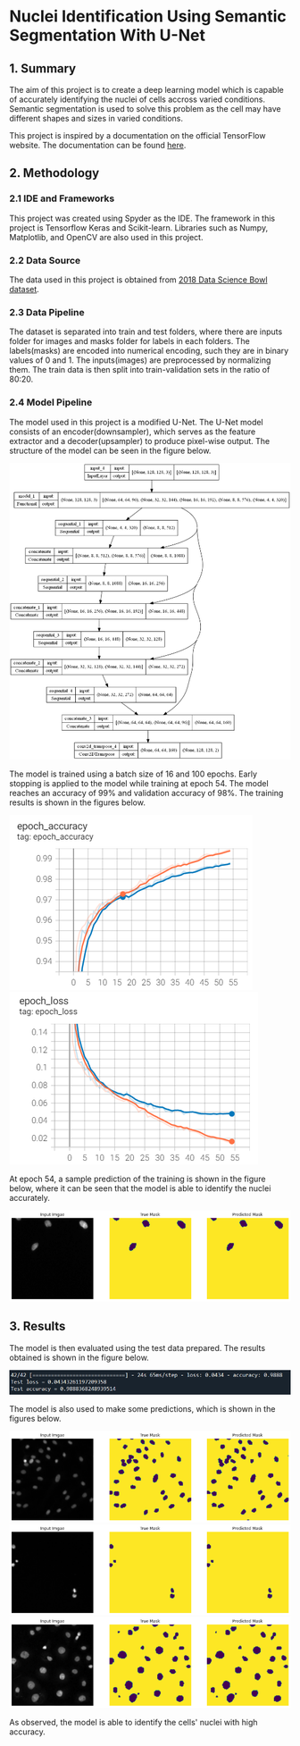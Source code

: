 # Nuclei Identification Using Semantic Segmentation With U-Net

## 1. Summary
The aim of this project is to create a deep learning model which is capable of accurately identifying the nuclei of cells accross varied conditions. Semantic segmentation is used to solve this problem as the cell may have different shapes and sizes in varied conditions.

This project is inspired by a documentation on the official TensorFlow website. The documentation can be found [here](https://www.tensorflow.org/tutorials/images/segmentation).

## 2. Methodology
### 2.1 IDE and Frameworks
This project was created using Spyder as the IDE. The framework in this project is Tensorflow Keras and Scikit-learn. Libraries such as Numpy, Matplotlib, and OpenCV are also used in this project.

### 2.2 Data Source
The data used in this project is obtained from [2018 Data Science Bowl dataset](https://www.kaggle.com/c/data-science-bowl-2018).

### 2.3 Data Pipeline
The dataset is separated into train and test folders, where there are inputs folder for images and masks folder for labels in each folders. The labels(masks) are encoded into numerical encoding, such they are in binary values of 0 and 1. The inputs(images) are preprocessed by normalizing them. The train data is then split into train-validation sets in the ratio of 80:20.

### 2.4 Model Pipeline
The model used in this project is a modified U-Net. The U-Net model consists of an encoder(downsampler), which serves as the feature extractor and a decoder(upsampler) to produce pixel-wise output. The structure of the model can be seen in the figure below.

![Model Structure](Img/ModelStructure.png)

The model is trained using a batch size of 16 and 100 epochs. Early stopping is applied to the model while training at epoch 54. The model reaches an accuracy of 99% and validation accuracy of 98%. The training results is shown in the figures below.

![Accuracy](Img/AccuracyGraph.PNG) ![Loss](Img/LossGraph.png)

At epoch 54, a sample prediction of the training is shown in the figure below, where it can be seen that the model is able to identify the nuclei accurately.

![Sample Prediction](Img/Sample_prediction_epoch55.png)

## 3. Results
The model is then evaluated using the test data prepared. The results obtained is shown in the figure below.

![Test Result](Img/TestResult.PNG)

The model is also used to make some predictions, which is shown in the figures below.

![Prediction 1](Img/Prediction1.png)
![Prediction 2](Img/Prediction2.png)
![Prediction 3](Img/Prediction3.png)

As observed, the model is able to identify the cells' nuclei with high accuracy.
